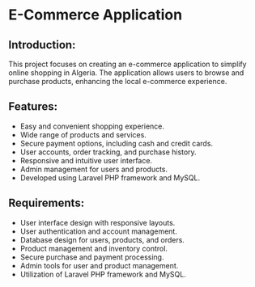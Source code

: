 # E-Commerce Application
## Introduction:
This project focuses on creating an e-commerce application to simplify online shopping in Algeria. The application allows users to browse and purchase products, enhancing the local e-commerce experience.

## Features:
- Easy and convenient shopping experience.
- Wide range of products and services.
- Secure payment options, including cash and credit cards.
- User accounts, order tracking, and purchase history.
- Responsive and intuitive user interface.
- Admin management for users and products.
- Developed using Laravel PHP framework and MySQL.

## Requirements:
- User interface design with responsive layouts.
- User authentication and account management.
- Database design for users, products, and orders.
- Product management and inventory control.
- Secure purchase and payment processing.
- Admin tools for user and product management.
- Utilization of Laravel PHP framework and MySQL.
